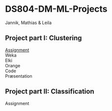 # DS804-DM-ML-Projects
Jannik, Mathias & Leila

## Project part I: Clustering
<a href="assignment/exercise11-project1.pdf" target="_blank">Assignment</a> <br>
Weka <br>
Elki <br>
Orange <br>
Code <br>
Præsentation <br>


## Project part II: Classification
Assignment <br>
